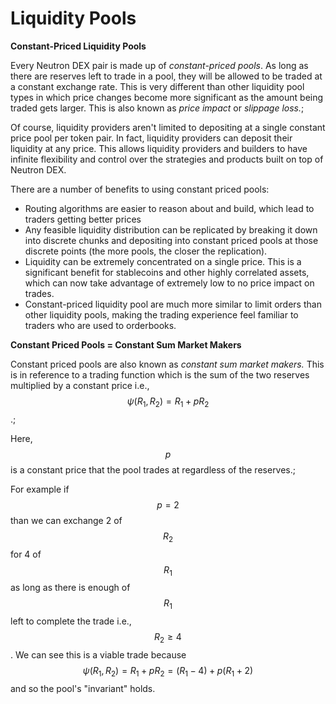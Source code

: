 # Liquidity Pools

**Constant-Priced Liquidity Pools**

Every Neutron DEX pair is made up of _constant-priced pools_. As long as there are reserves left to trade in a pool, they will be allowed to be traded at a constant exchange rate. This is very different than other liquidity pool types in which price changes become more significant as the amount being traded gets larger. This is also known as _price impact_ or _slippage loss._;

Of course, liquidity providers aren't limited to depositing at a single constant price pool per token pair. In fact, liquidity providers can deposit their liquidity at any price. This allows liquidity providers and builders to have infinite flexibility and control over the strategies and products built on top of Neutron DEX.

There are a number of benefits to using constant priced pools:

* Routing algorithms are easier to reason about and build, which lead to traders getting better prices
* Any feasible liquidity distribution can be replicated by breaking it down into discrete chunks and depositing into constant priced pools at those discrete points (the more pools, the closer the replication).
* Liquidity can be extremely concentrated on a single price. This is a significant benefit for stablecoins and other highly correlated assets, which can now take advantage of extremely low to no price impact on trades.
* Constant-priced liquidity pool are much more similar to limit orders than other liquidity pools, making the trading experience feel familiar to traders who are used to orderbooks.

**Constant Priced Pools  = Constant Sum Market Makers**

Constant priced pools are also known as _constant sum market makers._ This is in reference to a trading function which is the sum of the two reserves multiplied by a constant price i.e., $$\psi(R_1, R_2) = R_1 + p R_2$$.;

Here, ​$$p$$ is a constant price that the pool trades at regardless of the reserves.;

For example if $$p=2$$ than we can exchange 2 ​of $$R_2$$for 4 of $$R_1$$as long as there is enough of $$R_1$$left to complete the trade i.e., $$R_2 \geq 4$$. We can see this is a viable trade because ​$$\psi(R_1, R_2) = R_1 + pR_2 = (R_1 - 4) + p(R_1 + 2)$$ and so the pool's "invariant" ​holds.
